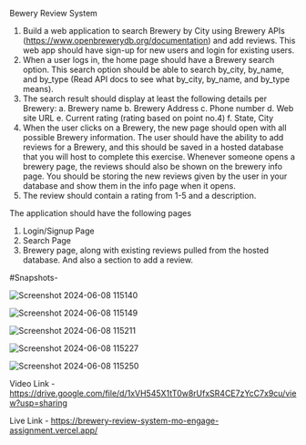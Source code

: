 Bewery Review System
1. Build a web application to search Brewery by City using Brewery APIs
(https://www.openbrewerydb.org/documentation) and add reviews. This web app
should have sign-up for new users and login for existing users.
2. When a user logs in, the home page should have a Brewery search option. This
search option should be able to search by_city, by_name, and by_type (Read
API docs to see what by_city, by_name, and by_type means).
3. The search result should display at least the following details per Brewery:
a. Brewery name
b. Brewery Address
c. Phone number
d. Web site URL
e. Current rating (rating based on point no.4)
f. State, City
4. When the user clicks on a Brewery, the new page should open with all possible
Brewery information. The user should have the ability to add reviews for a
Brewery, and this should be saved in a hosted database that you will host to
complete this exercise. Whenever someone opens a brewery page, the reviews
should also be shown on the brewery info page. You should be storing the new
reviews given by the user in your database and show them in the info page when
it opens.
5. The review should contain a rating from 1-5 and a description.

The application should have the following pages
1. Login/Signup Page
2. Search Page
3. Brewery page, along with existing reviews pulled from the hosted database. And
also a section to add a review.

#Snapshots-

![Screenshot 2024-06-08 115140](https://github.com/IshuKrPathak/Brewery_Review_System-MoEngage-Assignment/assets/77011944/39066c65-d8dd-4ab2-afac-b59f6c5edea2)

![Screenshot 2024-06-08 115149](https://github.com/IshuKrPathak/Brewery_Review_System-MoEngage-Assignment/assets/77011944/2fddba72-11b4-4a1d-b95f-243ceb4ce9e6)

![Screenshot 2024-06-08 115211](https://github.com/IshuKrPathak/Brewery_Review_System-MoEngage-Assignment/assets/77011944/800a2f04-b548-455f-b3f5-b6f9dddf1c76)

![Screenshot 2024-06-08 115227](https://github.com/IshuKrPathak/Brewery_Review_System-MoEngage-Assignment/assets/77011944/9ba69589-05e0-43ce-b0e7-ab2a6c947d85)

![Screenshot 2024-06-08 115250](https://github.com/IshuKrPathak/Brewery_Review_System-MoEngage-Assignment/assets/77011944/f625b515-5d83-460c-b665-7362bd15fc13)



Video Link - https://drive.google.com/file/d/1xVH545X1tT0w8rUfxSR4CE7zYcC7x9cu/view?usp=sharing

Live Link - https://brewery-review-system-mo-engage-assignment.vercel.app/
